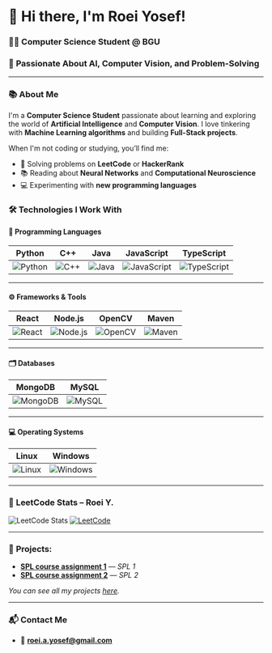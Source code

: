 # 👋 Hi there, I'm Roei Yosef!  
### 🧑‍🎓 **Computer Science Student @ BGU**  
### 🚀 **Passionate About AI, Computer Vision, and Problem-Solving**

---

### 📚 **About Me**
I'm a **Computer Science Student** passionate about learning and exploring the world of **Artificial Intelligence** and **Computer Vision**. I love tinkering with **Machine Learning algorithms** and building **Full-Stack projects**.

When I'm not coding or studying, you’ll find me:  
- 🧠 Solving problems on **LeetCode** or **HackerRank**  
- 📚 Reading about **Neural Networks** and **Computational Neuroscience**  
- 💻 Experimenting with **new programming languages**


### 🛠️ **Technologies I Work With**

#### 🧠 **Programming Languages**

| **Python** | **C++** | **Java** | **JavaScript** | **TypeScript** |
|:----------:|:-------:|:-------:|:-------------:|:-------------:|
| ![Python](https://skillicons.dev/icons?i=python) | ![C++](https://skillicons.dev/icons?i=cpp) | ![Java](https://skillicons.dev/icons?i=java) | ![JavaScript](https://skillicons.dev/icons?i=javascript) | ![TypeScript](https://skillicons.dev/icons?i=typescript) |

---

#### ⚙️ **Frameworks & Tools**

| **React** | **Node.js** | **OpenCV** | **Maven** |
|:---------:|:----------:|:---------:|:---------:|
| ![React](https://skillicons.dev/icons?i=react) | ![Node.js](https://skillicons.dev/icons?i=nodejs) | ![OpenCV](https://skillicons.dev/icons?i=opencv) | ![Maven](https://skillicons.dev/icons?i=maven) |

---

#### 🗂️ **Databases**

| **MongoDB** | **MySQL** |
|:-----------:|:--------:|
| ![MongoDB](https://skillicons.dev/icons?i=mongodb) | ![MySQL](https://skillicons.dev/icons?i=mysql) |

---

#### 💻 **Operating Systems**

| **Linux** | **Windows** |
|:---------:|:---------:|
| ![Linux](https://skillicons.dev/icons?i=linux) | ![Windows](https://skillicons.dev/icons?i=windows) |

---

### 🧠 **LeetCode Stats – Roei Y.**
![LeetCode Stats](https://leetcard.jacoblin.cool/user8771oX?theme=dark&font=Monsterrat)
[![LeetCode](https://img.shields.io/badge/LeetCode-Roei_Yellow?style=for-the-badge&logo=leetcode)](https://leetcode.com/user8771oX/)

---

### 💼 **Projects:**

-  **[SPL course assignment 1](https://github.com/roeiyosef/FinalSPL1)** — *SPL 1*
-  **[SPL course assignment 2](https://github.com/roeiyosef/SPL2)** — *SPL 2*

*You can see all my projects [here](https://github.com/roeiyosef?tab=repositories).*

---

### 📬 **Contact Me**
- 📧 **[roei.a.yosef@gmail.com](mailto:roei.a.yosef@gmail.com)**  
